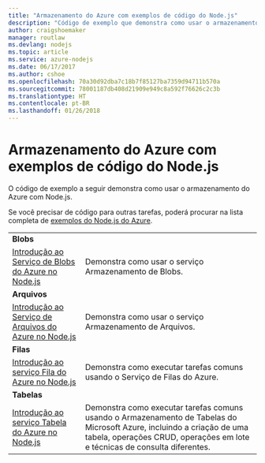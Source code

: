 ```yaml
---
title: "Armazenamento do Azure com exemplos de código do Node.js"
description: "Código de exemplo que demonstra como usar o armazenamento do Azure com Node.js."
author: craigshoemaker
manager: routlaw
ms.devlang: nodejs
ms.topic: article
ms.service: azure-nodejs
ms.date: 06/17/2017
ms.author: cshoe
ms.openlocfilehash: 70a30d92dba7c18b7f85127ba7359d94711b570a
ms.sourcegitcommit: 78001187db408d21909e949c8a592f76626c2c3b
ms.translationtype: HT
ms.contentlocale: pt-BR
ms.lasthandoff: 01/26/2018
---
```

# <a name="azure-storage-with-nodejs-code-samples"></a>Armazenamento do Azure com exemplos de código do Node.js

O código de exemplo a seguir demonstra como usar o armazenamento do Azure com Node.js.

Se você precisar de código para outras tarefas, poderá procurar na lista completa de [exemplos do Node.js do Azure](https://azure.microsoft.com/resources/samples/?term=nodejs).


| | |
|---|---|
| **Blobs** ||
| [Introdução ao Serviço de Blobs do Azure no Node.js](https://github.com/Azure-Samples/storage-blob-node-getting-started) | Demonstra como usar o serviço Armazenamento de Blobs. |
| **Arquivos** ||
| [Introdução ao Serviço de Arquivos do Azure no Node.js](https://azure.microsoft.com/resources/samples/storage-file-node-getting-started/) | Demonstra como usar o serviço Armazenamento de Arquivos. |
| **Filas** ||
| [Introdução ao serviço Fila do Azure no Node.js](https://azure.microsoft.com/resources/samples/storage-queue-node-getting-started/) | Demonstra como executar tarefas comuns usando o Serviço de Filas do Azure. |
| **Tabelas** ||
| [Introdução ao serviço Tabela do Azure no Node.js](https://azure.microsoft.com/resources/samples/storage-table-node-getting-started/) | Demonstra como executar tarefas comuns usando o Armazenamento de Tabelas do Microsoft Azure, incluindo a criação de uma tabela, operações CRUD, operações em lote e técnicas de consulta diferentes. |
